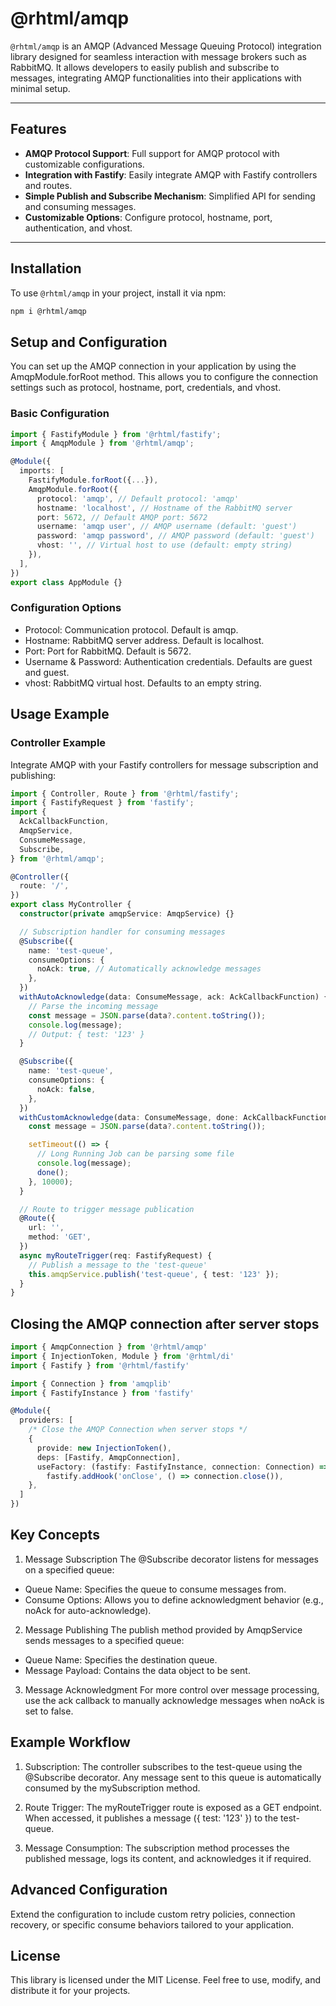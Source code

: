 # @rhtml/amqp

`@rhtml/amqp` is an AMQP (Advanced Message Queuing Protocol) integration library designed for seamless interaction with message brokers such as RabbitMQ. It allows developers to easily publish and subscribe to messages, integrating AMQP functionalities into their applications with minimal setup.

---

## Features

- **AMQP Protocol Support**: Full support for AMQP protocol with customizable configurations.
- **Integration with Fastify**: Easily integrate AMQP with Fastify controllers and routes.
- **Simple Publish and Subscribe Mechanism**: Simplified API for sending and consuming messages.
- **Customizable Options**: Configure protocol, hostname, port, authentication, and vhost.

---

## Installation

To use `@rhtml/amqp` in your project, install it via npm:

```bash
npm i @rhtml/amqp
```

## Setup and Configuration

You can set up the AMQP connection in your application by using the AmqpModule.forRoot method. This allows you to configure the connection settings such as protocol, hostname, port, credentials, and vhost.

### Basic Configuration

```ts
import { FastifyModule } from '@rhtml/fastify';
import { AmqpModule } from '@rhtml/amqp';

@Module({
  imports: [
    FastifyModule.forRoot({...}),
    AmqpModule.forRoot({
      protocol: 'amqp', // Default protocol: 'amqp'
      hostname: 'localhost', // Hostname of the RabbitMQ server
      port: 5672, // Default AMQP port: 5672
      username: 'amqp user', // AMQP username (default: 'guest')
      password: 'amqp password', // AMQP password (default: 'guest')
      vhost: '', // Virtual host to use (default: empty string)
    }),
  ],
})
export class AppModule {}
```

### Configuration Options

- Protocol: Communication protocol. Default is amqp.
- Hostname: RabbitMQ server address. Default is localhost.
- Port: Port for RabbitMQ. Default is 5672.
- Username & Password: Authentication credentials. Defaults are guest and guest.
- vhost: RabbitMQ virtual host. Defaults to an empty string.

## Usage Example

### Controller Example

Integrate AMQP with your Fastify controllers for message subscription and publishing:

```ts
import { Controller, Route } from '@rhtml/fastify';
import { FastifyRequest } from 'fastify';
import {
  AckCallbackFunction,
  AmqpService,
  ConsumeMessage,
  Subscribe,
} from '@rhtml/amqp';

@Controller({
  route: '/',
})
export class MyController {
  constructor(private amqpService: AmqpService) {}

  // Subscription handler for consuming messages
  @Subscribe({
    name: 'test-queue',
    consumeOptions: {
      noAck: true, // Automatically acknowledge messages
    },
  })
  withAutoAcknowledge(data: ConsumeMessage, ack: AckCallbackFunction) {
    // Parse the incoming message
    const message = JSON.parse(data?.content.toString());
    console.log(message);
    // Output: { test: '123' }
  }

  @Subscribe({
    name: 'test-queue',
    consumeOptions: {
      noAck: false,
    },
  })
  withCustomAcknowledge(data: ConsumeMessage, done: AckCallbackFunction) {
    const message = JSON.parse(data?.content.toString());

    setTimeout(() => {
      // Long Running Job can be parsing some file
      console.log(message);
      done();
    }, 10000);
  }

  // Route to trigger message publication
  @Route({
    url: '',
    method: 'GET',
  })
  async myRouteTrigger(req: FastifyRequest) {
    // Publish a message to the 'test-queue'
    this.amqpService.publish('test-queue', { test: '123' });
  }
}
```

## Closing the AMQP connection after server stops

```ts
import { AmqpConnection } from '@rhtml/amqp'
import { InjectionToken, Module } from '@rhtml/di'
import { Fastify } from '@rhtml/fastify'

import { Connection } from 'amqplib'
import { FastifyInstance } from 'fastify'

@Module({
  providers: [
    /* Close the AMQP Connection when server stops */
    {
      provide: new InjectionToken(),
      deps: [Fastify, AmqpConnection],
      useFactory: (fastify: FastifyInstance, connection: Connection) =>
        fastify.addHook('onClose', () => connection.close()),
    },
  ]
})

```

## Key Concepts

1. Message Subscription
   The @Subscribe decorator listens for messages on a specified queue:

- Queue Name: Specifies the queue to consume messages from.
- Consume Options: Allows you to define acknowledgment behavior (e.g., noAck for auto-acknowledge).

2. Message Publishing
   The publish method provided by AmqpService sends messages to a specified queue:

- Queue Name: Specifies the destination queue.
- Message Payload: Contains the data object to be sent.

3. Message Acknowledgment
   For more control over message processing, use the ack callback to manually acknowledge messages when noAck is set to false.

## Example Workflow

1. Subscription: The controller subscribes to the test-queue using the @Subscribe decorator. Any message sent to this queue is automatically consumed by the mySubscription method.

2. Route Trigger: The myRouteTrigger route is exposed as a GET endpoint. When accessed, it publishes a message ({ test: '123' }) to the test-queue.

3. Message Consumption: The subscription method processes the published message, logs its content, and acknowledges it if required.

## Advanced Configuration

Extend the configuration to include custom retry policies, connection recovery, or specific consume behaviors tailored to your application.

## License

This library is licensed under the MIT License. Feel free to use, modify, and distribute it for your projects.
